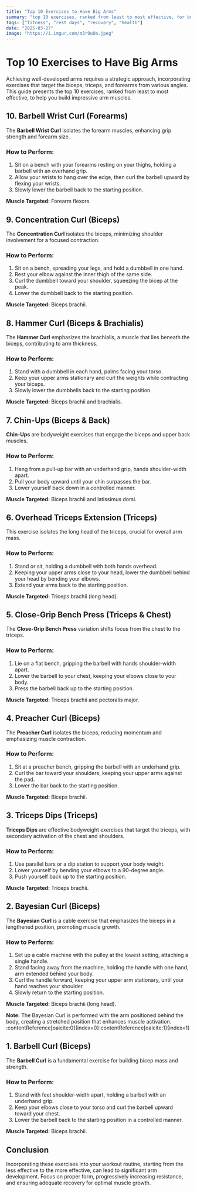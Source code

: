 ```yaml
---
title: "Top 10 Exercises to Have Big Arms"
summary: "top 10 exercises, ranked from least to most effective, for building well-developed arms"
tags: ["fitness", "rest days", "recovery", "health"]
date: "2025-03-27"
image: "https://i.imgur.com/m3rOuOe.jpeg"
---
```


# Top 10 Exercises to Have Big Arms

Achieving well-developed arms requires a strategic approach, incorporating exercises that target the biceps, triceps, and forearms from various angles. This guide presents the top 10 exercises, ranked from least to most effective, to help you build impressive arm muscles.

## 10. **Barbell Wrist Curl (Forearms)**

The **Barbell Wrist Curl** isolates the forearm muscles, enhancing grip strength and forearm size.

### How to Perform:
1. Sit on a bench with your forearms resting on your thighs, holding a barbell with an overhand grip.
2. Allow your wrists to hang over the edge, then curl the barbell upward by flexing your wrists.
3. Slowly lower the barbell back to the starting position.

**Muscle Targeted:** Forearm flexors.

## 9. **Concentration Curl (Biceps)**

The **Concentration Curl** isolates the biceps, minimizing shoulder involvement for a focused contraction.

### How to Perform:
1. Sit on a bench, spreading your legs, and hold a dumbbell in one hand.
2. Rest your elbow against the inner thigh of the same side.
3. Curl the dumbbell toward your shoulder, squeezing the bicep at the peak.
4. Lower the dumbbell back to the starting position.

**Muscle Targeted:** Biceps brachii.

## 8. **Hammer Curl (Biceps & Brachialis)**

The **Hammer Curl** emphasizes the brachialis, a muscle that lies beneath the biceps, contributing to arm thickness.

### How to Perform:
1. Stand with a dumbbell in each hand, palms facing your torso.
2. Keep your upper arms stationary and curl the weights while contracting your biceps.
3. Slowly lower the dumbbells back to the starting position.

**Muscle Targeted:** Biceps brachii and brachialis.

## 7. **Chin-Ups (Biceps & Back)**

**Chin-Ups** are bodyweight exercises that engage the biceps and upper back muscles.

### How to Perform:
1. Hang from a pull-up bar with an underhand grip, hands shoulder-width apart.
2. Pull your body upward until your chin surpasses the bar.
3. Lower yourself back down in a controlled manner.

**Muscle Targeted:** Biceps brachii and latissimus dorsi.

## 6. **Overhead Triceps Extension (Triceps)**

This exercise isolates the long head of the triceps, crucial for overall arm mass.

### How to Perform:
1. Stand or sit, holding a dumbbell with both hands overhead.
2. Keeping your upper arms close to your head, lower the dumbbell behind your head by bending your elbows.
3. Extend your arms back to the starting position.

**Muscle Targeted:** Triceps brachii (long head).

## 5. **Close-Grip Bench Press (Triceps & Chest)**

The **Close-Grip Bench Press** variation shifts focus from the chest to the triceps.

### How to Perform:
1. Lie on a flat bench, gripping the barbell with hands shoulder-width apart.
2. Lower the barbell to your chest, keeping your elbows close to your body.
3. Press the barbell back up to the starting position.

**Muscle Targeted:** Triceps brachii and pectoralis major.

## 4. **Preacher Curl (Biceps)**

The **Preacher Curl** isolates the biceps, reducing momentum and emphasizing muscle contraction.

### How to Perform:
1. Sit at a preacher bench, gripping the barbell with an underhand grip.
2. Curl the bar toward your shoulders, keeping your upper arms against the pad.
3. Lower the bar back to the starting position.

**Muscle Targeted:** Biceps brachii.

## 3. **Triceps Dips (Triceps)**

**Triceps Dips** are effective bodyweight exercises that target the triceps, with secondary activation of the chest and shoulders.

### How to Perform:
1. Use parallel bars or a dip station to support your body weight.
2. Lower yourself by bending your elbows to a 90-degree angle.
3. Push yourself back up to the starting position.

**Muscle Targeted:** Triceps brachii.

## 2. **Bayesian Curl (Biceps)**

The **Bayesian Curl** is a cable exercise that emphasizes the biceps in a lengthened position, promoting muscle growth.

### How to Perform:
1. Set up a cable machine with the pulley at the lowest setting, attaching a single handle.
2. Stand facing away from the machine, holding the handle with one hand, arm extended behind your body.
3. Curl the handle forward, keeping your upper arm stationary, until your hand reaches your shoulder.
4. Slowly return to the starting position.

**Muscle Targeted:** Biceps brachii (long head).

**Note:** The Bayesian Curl is performed with the arm positioned behind the body, creating a stretched position that enhances muscle activation. :contentReference[oaicite:0]{index=0}&#8203;:contentReference[oaicite:1]{index=1}

## 1. **Barbell Curl (Biceps)**

The **Barbell Curl** is a fundamental exercise for building bicep mass and strength.

### How to Perform:
1. Stand with feet shoulder-width apart, holding a barbell with an underhand grip.
2. Keep your elbows close to your torso and curl the barbell upward toward your chest.
3. Lower the barbell back to the starting position in a controlled manner.

**Muscle Targeted:** Biceps brachii.

## Conclusion

Incorporating these exercises into your workout routine, starting from the less effective to the more effective, can lead to significant arm development. Focus on proper form, progressively increasing resistance, and ensuring adequate recovery for optimal muscle growth.
 
